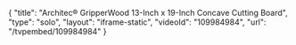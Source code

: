 {
    "title": "Architec&reg; GripperWood 13-Inch x 19-Inch Concave Cutting Board",
    "type": "solo",
    "layout": "iframe-static",
    "videoId": "109984984",
    "url": "\/tvpembed\/109984984"
}